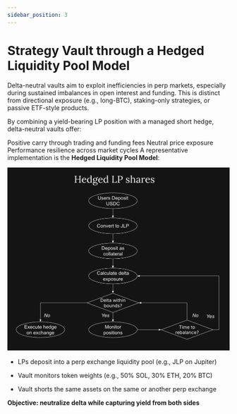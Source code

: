 ```yaml
---
sidebar_position: 3
---
```


# Strategy Vault through a Hedged Liquidity Pool Model

Delta-neutral vaults aim to exploit inefficiencies in perp markets, especially during sustained imbalances in open interest and funding. This is distinct from directional exposure (e.g., long-BTC), staking-only strategies, or passive ETF-style products.

By combining a yield-bearing LP position with a managed short hedge, delta-neutral vaults offer:

Positive carry through trading and funding fees
Neutral price exposure
Performance resilience across market cycles
A representative implementation is the **Hedged Liquidity Pool Model**:

<p align="center">
  <img src="../img/Hedge-LP-Shares.png" alt="DHedge-LP-Shares" width="600"/>
</p>

- LPs deposit into a perp exchange liquidity pool (e.g., JLP on Jupiter)

- Vault monitors token weights (e.g., 50% SOL, 30% ETH, 20% BTC)

- Vault shorts the same assets on the same or another perp exchange

**Objective: neutralize delta while capturing yield from both sides**
